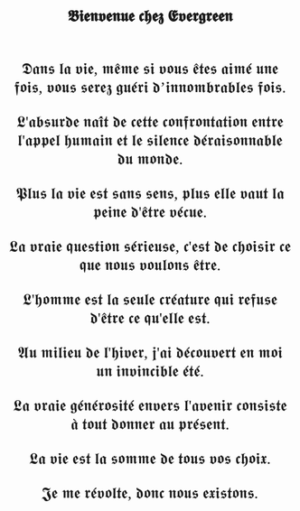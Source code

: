 <div align="center" style="font-size: 28px; font-family: 'Times New Roman', serif;">
  <strong>𝕭𝖎𝖊𝖓𝖛𝖊𝖓𝖚𝖊 𝖈𝖍𝖊𝖟 𝕰𝖛𝖊𝖗𝖌𝖗𝖊𝖊𝖓</strong><br>
  
  <br>𝕯𝖆𝖓𝖘 𝖑𝖆 𝖛𝖎𝖊, 𝖒𝖊̂𝖒𝖊 𝖘𝖎 𝖛𝖔𝖚𝖘 𝖊̂𝖙𝖊𝖘 𝖆𝖎𝖒𝖊́ 𝖚𝖓𝖊 𝖋𝖔𝖎𝖘, 𝖛𝖔𝖚𝖘 𝖘𝖊𝖗𝖊𝖟 𝖌𝖚𝖊́𝖗𝖎 𝖉’𝖎𝖓𝖓𝖔𝖒𝖇𝖗𝖆𝖇𝖑𝖊𝖘 𝖋𝖔𝖎𝖘.
  
  𝕷'𝖆𝖇𝖘𝖚𝖗𝖉𝖊 𝖓𝖆𝖎̂𝖙 𝖉𝖊 𝖈𝖊𝖙𝖙𝖊 𝖈𝖔𝖓𝖋𝖗𝖔𝖓𝖙𝖆𝖙𝖎𝖔𝖓 𝖊𝖓𝖙𝖗𝖊 𝖑'𝖆𝖕𝖕𝖊𝖑 𝖍𝖚𝖒𝖆𝖎𝖓 𝖊𝖙 𝖑𝖊 𝖘𝖎𝖑𝖊𝖓𝖈𝖊 𝖉𝖊́𝖗𝖆𝖎𝖘𝖔𝖓𝖓𝖆𝖇𝖑𝖊 𝖉𝖚 𝖒𝖔𝖓𝖉𝖊.
  
  𝕻𝖑𝖚𝖘 𝖑𝖆 𝖛𝖎𝖊 𝖊𝖘𝖙 𝖘𝖆𝖓𝖘 𝖘𝖊𝖓𝖘, 𝖕𝖑𝖚𝖘 𝖊𝖑𝖑𝖊 𝖛𝖆𝖚𝖙 𝖑𝖆 𝖕𝖊𝖎𝖓𝖊 𝖉'𝖊̂𝖙𝖗𝖊 𝖛𝖊́𝖈𝖚𝖊.
  
  𝕷𝖆 𝖛𝖗𝖆𝖎𝖊 𝖖𝖚𝖊𝖘𝖙𝖎𝖔𝖓 𝖘𝖊́𝖗𝖎𝖊𝖚𝖘𝖊, 𝖈'𝖊𝖘𝖙 𝖉𝖊 𝖈𝖍𝖔𝖎𝖘𝖎𝖗 𝖈𝖊 𝖖𝖚𝖊 𝖓𝖔𝖚𝖘 𝖛𝖔𝖚𝖑𝖔𝖓𝖘 𝖊̂𝖙𝖗𝖊.
  
  𝕷'𝖍𝖔𝖒𝖒𝖊 𝖊𝖘𝖙 𝖑𝖆 𝖘𝖊𝖚𝖑𝖊 𝖈𝖗𝖊́𝖆𝖙𝖚𝖗𝖊 𝖖𝖚𝖎 𝖗𝖊𝖋𝖚𝖘𝖊 𝖉'𝖊̂𝖙𝖗𝖊 𝖈𝖊 𝖖𝖚'𝖊𝖑𝖑𝖊 𝖊𝖘𝖙.
  
  𝕬𝖚 𝖒𝖎𝖑𝖎𝖊𝖚 𝖉𝖊 𝖑'𝖍𝖎𝖛𝖊𝖗, 𝖏'𝖆𝖎 𝖉𝖊́𝖈𝖔𝖚𝖛𝖊𝖗𝖙 𝖊𝖓 𝖒𝖔𝖎 𝖚𝖓 𝖎𝖓𝖛𝖎𝖓𝖈𝖎𝖇𝖑𝖊 𝖊́𝖙𝖊́.
  
  𝕷𝖆 𝖛𝖗𝖆𝖎𝖊 𝖌𝖊́𝖓𝖊́𝖗𝖔𝖘𝖎𝖙𝖊́ 𝖊𝖓𝖛𝖊𝖗𝖘 𝖑'𝖆𝖛𝖊𝖓𝖎𝖗 𝖈𝖔𝖓𝖘𝖎𝖘𝖙𝖊 𝖆̀ 𝖙𝖔𝖚𝖙 𝖉𝖔𝖓𝖓𝖊𝖗 𝖆𝖚 𝖕𝖗𝖊́𝖘𝖊𝖓𝖙.
  
  𝕷𝖆 𝖛𝖎𝖊 𝖊𝖘𝖙 𝖑𝖆 𝖘𝖔𝖒𝖒𝖊 𝖉𝖊 𝖙𝖔𝖚𝖘 𝖛𝖔𝖘 𝖈𝖍𝖔𝖎𝖝.
  
  𝕵𝖊 𝖒𝖊 𝖗𝖊́𝖛𝖔𝖑𝖙𝖊, 𝖉𝖔𝖓𝖈 𝖓𝖔𝖚𝖘 𝖊𝖝𝖎𝖘𝖙𝖔𝖓𝖘.
  
</div>
